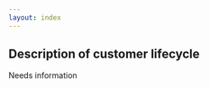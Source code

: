 ```yaml
---
layout: index
---
```



Description of customer lifecycle
--------------------------
Needs information